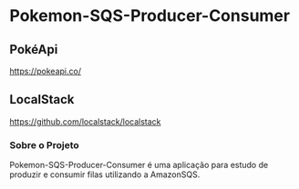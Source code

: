 # Pokemon-SQS-Producer-Consumer
## PokéApi
https://pokeapi.co/
## LocalStack
https://github.com/localstack/localstack

### Sobre o Projeto
Pokemon-SQS-Producer-Consumer é uma aplicação para estudo de produzir e consumir filas utilizando a AmazonSQS.


